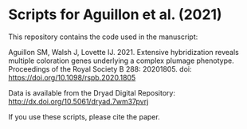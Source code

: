 # Scripts for Aguillon et al. (2021)


This repository contains the code used in the manuscript:

Aguillon SM, Walsh J, Lovette IJ. 2021. Extensive hybridization reveals multiple coloration genes underlying a complex plumage phenotype. Proceedings of the Royal Society B 288: 20201805. doi: https://doi.org/10.1098/rspb.2020.1805

Data is available from the Dryad Digital Repository: http://dx.doi.org/10.5061/dryad.7wm37pvrj

If you use these scripts, please cite the paper.
